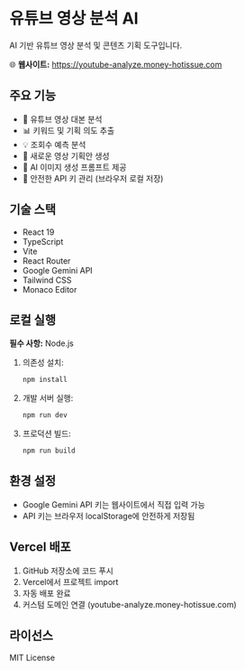 # 유튜브 영상 분석 AI

AI 기반 유튜브 영상 분석 및 콘텐츠 기획 도구입니다.

🌐 **웹사이트:** https://youtube-analyze.money-hotissue.com

## 주요 기능

- 🎯 유튜브 영상 대본 분석
- 📊 키워드 및 기획 의도 추출
- 💡 조회수 예측 분석
- 📝 새로운 영상 기획안 생성
- 🎨 AI 이미지 생성 프롬프트 제공
- 🔐 안전한 API 키 관리 (브라우저 로컬 저장)

## 기술 스택

- React 19
- TypeScript
- Vite
- React Router
- Google Gemini API
- Tailwind CSS
- Monaco Editor

## 로컬 실행

**필수 사항:** Node.js

1. 의존성 설치:
   ```bash
   npm install
   ```

2. 개발 서버 실행:
   ```bash
   npm run dev
   ```

3. 프로덕션 빌드:
   ```bash
   npm run build
   ```

## 환경 설정

- Google Gemini API 키는 웹사이트에서 직접 입력 가능
- API 키는 브라우저 localStorage에 안전하게 저장됨

## Vercel 배포

1. GitHub 저장소에 코드 푸시
2. Vercel에서 프로젝트 import
3. 자동 배포 완료
4. 커스텀 도메인 연결 (youtube-analyze.money-hotissue.com)

## 라이선스

MIT License

